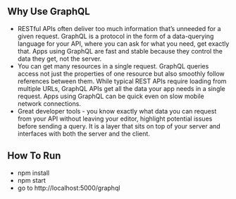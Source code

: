 ## Why Use GraphQL  
- RESTful APIs often deliver too much information that’s unneeded for a given request. GraphQL is a protocol in the form of a data-querying language for your API, where you can ask for what you need, get exactly that. Apps using GraphQL are fast and stable because they control the data they get, not the server.
- You can get many resources in a single request. GraphQL queries access not just the properties of one resource but also smoothly follow references between them. While typical REST APIs require loading from multiple URLs, GraphQL APIs get all the data your app needs in a single request. Apps using GraphQL can be quick even on slow mobile network connections.
- Great developer tools - you know exactly what data you can request from your API without leaving your editor, highlight potential issues before sending a query.
It is a layer that sits on top of your server and interfaces with both the server and the client.

## How To Run 
- npm install
- npm start
- go to http://localhost:5000/graphql
